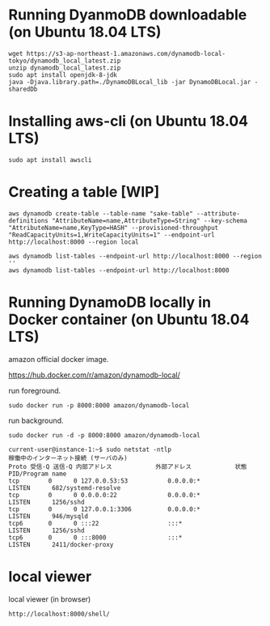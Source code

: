# Running DyanmoDB downloadable (on Ubuntu 18.04 LTS)

```
wget https://s3-ap-northeast-1.amazonaws.com/dynamodb-local-tokyo/dynamodb_local_latest.zip
unzip dynamodb_local_latest.zip
sudo apt install openjdk-8-jdk
java -Djava.library.path=./DynamoDBLocal_lib -jar DynamoDBLocal.jar -sharedDb
```

# Installing aws-cli (on Ubuntu 18.04 LTS)

```
sudo apt install awscli
```

# Creating a table [WIP]

```
aws dynamodb create-table --table-name "sake-table" --attribute-definitions "AttributeName=name,AttributeType=String" --key-schema "AttributeName=name,KeyType=HASH" --provisioned-throughput "ReadCapacityUnits=1,WriteCapacityUnits=1" --endpoint-url http://localhost:8000 --region local 
```

```
aws dynamodb list-tables --endpoint-url http://localhost:8000 --region ''
aws dynamodb list-tables --endpoint-url http://localhost:8000
```

# Running DynamoDB locally in Docker container (on Ubuntu 18.04 LTS)

amazon official docker image.

https://hub.docker.com/r/amazon/dynamodb-local/

run foreground.

```
sudo docker run -p 8000:8000 amazon/dynamodb-local
```

run background.

```
sudo docker run -d -p 8000:8000 amazon/dynamodb-local
```

```
current-user@instance-1:~$ sudo netstat -ntlp
稼働中のインターネット接続 (サーバのみ)
Proto 受信-Q 送信-Q 内部アドレス            外部アドレス            状態       PID/Program name
tcp        0      0 127.0.0.53:53           0.0.0.0:*               LISTEN      682/systemd-resolve
tcp        0      0 0.0.0.0:22              0.0.0.0:*               LISTEN      1256/sshd
tcp        0      0 127.0.0.1:3306          0.0.0.0:*               LISTEN      946/mysqld
tcp6       0      0 :::22                   :::*                    LISTEN      1256/sshd
tcp6       0      0 :::8000                 :::*                    LISTEN      2411/docker-proxy
```

# local viewer

local viewer (in browser)

`http://localhost:8000/shell/`

